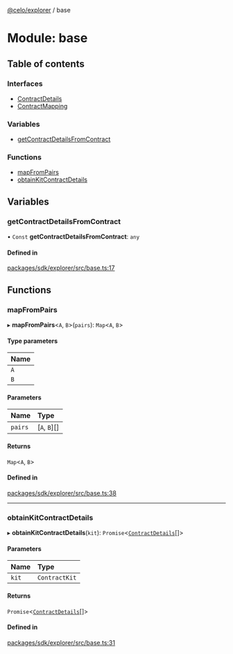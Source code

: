 [@celo/explorer](../README.md) / base

# Module: base

## Table of contents

### Interfaces

- [ContractDetails](../interfaces/base.ContractDetails.md)
- [ContractMapping](../interfaces/base.ContractMapping.md)

### Variables

- [getContractDetailsFromContract](base.md#getcontractdetailsfromcontract)

### Functions

- [mapFromPairs](base.md#mapfrompairs)
- [obtainKitContractDetails](base.md#obtainkitcontractdetails)

## Variables

### getContractDetailsFromContract

• `Const` **getContractDetailsFromContract**: `any`

#### Defined in

[packages/sdk/explorer/src/base.ts:17](https://github.com/celo-org/developer-tooling/blob/master/packages/sdk/explorer/src/base.ts#L17)

## Functions

### mapFromPairs

▸ **mapFromPairs**\<`A`, `B`\>(`pairs`): `Map`\<`A`, `B`\>

#### Type parameters

| Name |
| :------ |
| `A` |
| `B` |

#### Parameters

| Name | Type |
| :------ | :------ |
| `pairs` | [`A`, `B`][] |

#### Returns

`Map`\<`A`, `B`\>

#### Defined in

[packages/sdk/explorer/src/base.ts:38](https://github.com/celo-org/developer-tooling/blob/master/packages/sdk/explorer/src/base.ts#L38)

___

### obtainKitContractDetails

▸ **obtainKitContractDetails**(`kit`): `Promise`\<[`ContractDetails`](../interfaces/base.ContractDetails.md)[]\>

#### Parameters

| Name | Type |
| :------ | :------ |
| `kit` | `ContractKit` |

#### Returns

`Promise`\<[`ContractDetails`](../interfaces/base.ContractDetails.md)[]\>

#### Defined in

[packages/sdk/explorer/src/base.ts:31](https://github.com/celo-org/developer-tooling/blob/master/packages/sdk/explorer/src/base.ts#L31)
